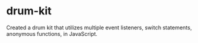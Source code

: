 # drum-kit
Created a drum kit that utilizes multiple event listeners, switch statements, anonymous functions, in JavaScript.

